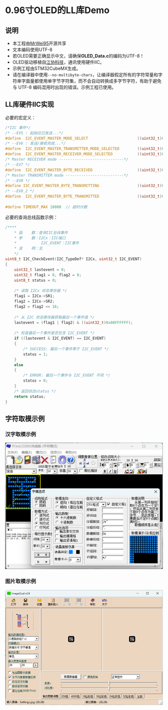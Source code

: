 # 0.96寸OLED的LL库Demo
## 说明
  * 本工程由[MrWei95](https://github.com/MrWei95)开源共享
  * 文本编码使用UTF-8
  * 若OLED需要正确显示中文，请确保**OLED_Data.c**的编码为UTF-8！
  * OLED驱动移植自[江协科技](https://jiangxiekeji.com/)，通讯使用硬件IIC。
  * 示例工程由STM32CubeMX生成。
  * 请在编译器中使用```--no-multibyte-chars```，让编译器假定所有的字符常量和字符串字面量都使用单字节字符集，而不会自动转换成多字节字符，有助于避免与 UTF-8 编码混用时出现的错误。示例工程已使用。

## LL库硬件IIC实现
必要的宏定义：
```C
/*IIC 事件*/
/* --EV5 : 起始位已发送...*/
#define  I2C_EVENT_MASTER_MODE_SELECT                      ((uint32_t)0x00030001)  /* BUSY, MSL and SB flag */
/* --EV6 : 发送/接收完成...*/
#define  I2C_EVENT_MASTER_TRANSMITTER_MODE_SELECTED        ((uint32_t)0x00070082)  /* 发送 BUSY, MSL, ADDR, TXE and TRA flags */
#define  I2C_EVENT_MASTER_RECEIVER_MODE_SELECTED           ((uint32_t)0x00030002)  /* 接收 BUSY, MSL and ADDR flags */
/* Master RECEIVER mode -----------------------------*/ 
/* --EV7 */
#define  I2C_EVENT_MASTER_BYTE_RECEIVED                    ((uint32_t)0x00030040)  /* BUSY, MSL and RXNE flags */
/* Master TRANSMITTER mode --------------------------*/
/* --EV8 */
#define I2C_EVENT_MASTER_BYTE_TRANSMITTING                 ((uint32_t)0x00070080) /* TRA, BUSY, MSL, TXE flags */
/* --EV8_2 */
#define  I2C_EVENT_MASTER_BYTE_TRANSMITTED                 ((uint32_t)0x00070084)  /* TRA, BUSY, MSL, TXE and BTF flags */

#define TIMEOUT_MAX 10000  // 超时计数
```
必要的查询总线函数示例：
```C
/**** 
	* 函    数：查询IIC总线事件
	* 参    数：I2Cx：IIC端口
	*			I2C_EVENT：IIC事件
	* 说    明：无
	*/
uint8_t I2C_CheckEvent(I2C_TypeDef* I2Cx, uint32_t I2C_EVENT)
{
	uint32_t lastevent = 0;
	uint32_t flag1 = 0, flag2 = 0;
	uint8_t status = 0;
	
	/* 读取 I2Cx 状态寄存器 */
	flag1 = I2Cx->SR1;
	flag2 = I2Cx->SR2;
	flag2 = flag2 << 16;
	
	/* 从 I2C 状态寄存器获取最后一个事件值 */
	lastevent = (flag1 | flag2) & ((uint32_t)0x00FFFFFF);
	
	/* 检查最后一个事件是否包含 I2C_EVENT */
	if ((lastevent & I2C_EVENT) == I2C_EVENT)
	{
		/* SUCCESS: 最后一个事件等于 I2C_EVENT */
		status = 1;
	}
	else
	{
		/* ERROR: 最后一个事件与 I2C_EVENT 不同 */
		status = 0;
	}
	/* 返回状态status */
	return status;
}
```

## 字符取模示例
### 汉字取模示例
<img src="./Documents/汉字取模.png" class="" title="汉字取模" >

### 图片取模示例
<img src="./Documents/图片取模.png" class="" title="图片取模" >
